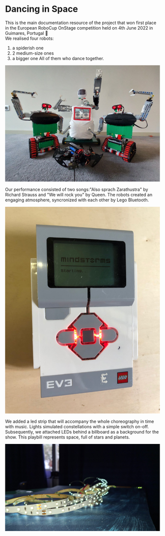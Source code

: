 # Dancing in Space
This is the main documentation resource of the project that won first place in the European RoboCup OnStage competition held on 4th June 2022 in Guimares, Portugal  **🥇**
<br>
We realised four robots: 
1) a spiderish one
2) 2 medium-size ones
3) a bigger one
All of them who dance together.

![robots](./Images/Robots.jpeg)

Our performance consisted of two songs:"Also sprach Zarathustra" by Richard Strauss and "We will rock you" by Queen. The robots created an engaging atmosphere, syncronized with each other by Lego Bluetooth.

![bluetooth](./Images/Bluetooth.jpeg)

We added a led strip that will accompany the whole choreography in time with music. Lights simulated constellations with a simple switch on-off. Subsequently, we attached LEDs behind a billboard as a background for the show. This playbill represents space, full of stars and planets.

![leds](./Images/Leds.jpeg)
